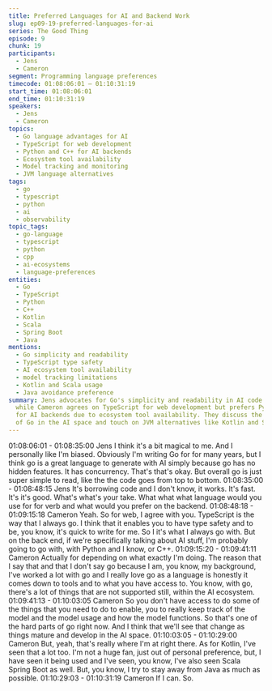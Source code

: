 ```yaml
---
title: Preferred Languages for AI and Backend Work
slug: ep09-19-preferred-languages-for-ai
series: The Good Thing
episode: 9
chunk: 19
participants:
  - Jens
  - Cameron
segment: Programming language preferences
timecode: 01:08:06:01 – 01:10:31:19
start_time: 01:08:06:01
end_time: 01:10:31:19
speakers:
  - Jens
  - Cameron
topics:
  - Go language advantages for AI
  - TypeScript for web development
  - Python and C++ for AI backends
  - Ecosystem tool availability
  - Model tracking and monitoring
  - JVM language alternatives
tags:
  - go
  - typescript
  - python
  - ai
  - observability
topic_tags:
  - go-language
  - typescript
  - python
  - cpp
  - ai-ecosystems
  - language-preferences
entities:
  - Go
  - TypeScript
  - Python
  - C++
  - Kotlin
  - Scala
  - Spring Boot
  - Java
mentions:
  - Go simplicity and readability
  - TypeScript type safety
  - AI ecosystem tool availability
  - model tracking limitations
  - Kotlin and Scala usage
  - Java avoidance preference
summary: Jens advocates for Go's simplicity and readability in AI code generation,
  while Cameron agrees on TypeScript for web development but prefers Python or C++
  for AI backends due to ecosystem tool availability. They discuss the limitations
  of Go in the AI space and touch on JVM alternatives like Kotlin and Scala.
---
```


01:08:06:01 - 01:08:35:00
Jens
I think it's a bit magical to me. And I personally like I'm biased. Obviously I'm writing Go for for
many years, but I think go is a great language to generate with AI simply because go has no
hidden features. It has concurrency. That's that's okay. But overall go is just super simple to
read, like the the code goes from top to bottom.
01:08:35:00 - 01:08:48:15
Jens
It's borrowing code and I don't know, it works. It's fast. It's it's good. What's what's your take.
What what what language would you use for for verb and what would you prefer on the
backend.
01:08:48:18 - 01:09:15:18
Cameron
Yeah. So for web, I agree with you. TypeScript is the way that I always go. I think that it enables
you to have type safety and to be, you know, it's quick to write for me. So I it's what I always go
with. But on the back end, if we're specifically talking about AI stuff, I'm probably going to go
with, with Python and I know, or C++.
01:09:15:20 - 01:09:41:11
Cameron
Actually for depending on what exactly I'm doing. The reason that I say that and that I don't say
go because I am, you know, my background, I've worked a lot with go and I really love go as a
language is honestly it comes down to tools and to what you have access to. You know, with go,
there's a lot of things that are not supported still, within the AI ecosystem.
01:09:41:13 - 01:10:03:05
Cameron
So you don't have access to do some of the things that you need to do to enable, you to really
keep track of the model and the model usage and how the model functions. So that's one of the
hard parts of go right now. And I think that we'll see that change as things mature and develop in
the AI space.
01:10:03:05 - 01:10:29:00
Cameron
But, yeah, that's really where I'm at right there. As for Kotlin, I've seen that a lot too. I'm not a
huge fan, just out of personal preference, but, I have seen it being used and I've seen, you
know, I've also seen Scala Spring Boot as well. But, you know, I try to stay away from Java as
much as possible.
01:10:29:03 - 01:10:31:19
Cameron
If I can. So.